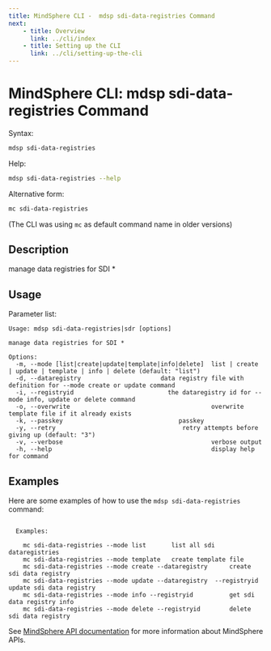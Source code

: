 ```yaml
---
title: MindSphere CLI -  mdsp sdi-data-registries Command
next:
    - title: Overview
      link: ../cli/index
    - title: Setting up the CLI
      link: ../cli/setting-up-the-cli
---
```


# MindSphere CLI: mdsp sdi-data-registries Command

Syntax:

```bash
mdsp sdi-data-registries
```

Help:

```bash
mdsp sdi-data-registries --help
```

Alternative form:

```bash
mc sdi-data-registries
```

(The CLI was using `mc` as default command name in older versions)

## Description

manage data registries for SDI *

## Usage

Parameter list:

```text
Usage: mdsp sdi-data-registries|sdr [options]

manage data registries for SDI *

Options:
  -m, --mode [list|create|update|template|info|delete]  list | create | update | template | info | delete (default: "list")
  -d, --dataregistry                      data registry file with definition for --mode create or update command
  -i, --registryid                          the dataregistry id for --mode info, update or delete command
  -o, --overwrite                                       overwrite template file if it already exists
  -k, --passkey                                passkey
  -y, --retry                                   retry attempts before giving up (default: "3")
  -v, --verbose                                         verbose output
  -h, --help                                            display help for command

```

## Examples

Here are some examples of how to use the `mdsp sdi-data-registries` command:

```text

  Examples:

    mc sdi-data-registries --mode list 		 list all sdi dataregistries
    mc sdi-data-registries --mode template 	 create template file
    mc sdi-data-registries --mode create --dataregistry  	 create sdi data registry
    mc sdi-data-registries --mode update --dataregistry  --registryid                                                                                               		 update sdi data registry
    mc sdi-data-registries --mode info --registryid    		 get sdi data registry info
    mc sdi-data-registries --mode delete --registryid  		 delete sdi data registry

```

See [MindSphere API documentation](https://documentation.mindsphere.io/MindSphere/apis/index.html) for more information about MindSphere APIs.